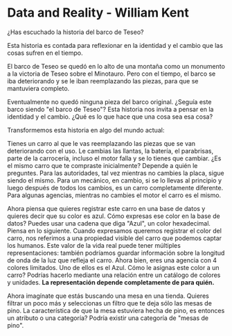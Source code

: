 # Data and Reality - William Kent

¿Has escuchado la historia del barco de Teseo?

Esta historia es contada para reflexionar en la identidad y el cambio que las cosas sufren en el tiempo.

El barco de Teseo se quedó en lo alto de una montaña como un monumento a la victoria de Teseo sobre el Minotauro. Pero con el tiempo, el barco se iba deteriorando y se le iban reemplazando las piezas, para que se mantuviera completo.

Eventualmente no quedó ninguna pieza del barco original. ¿Seguía este barco siendo "el barco de Teseo"? Esta historia nos invita a pensar en la identidad y el cambio. ¿Qué es lo que hace que una cosa sea esa cosa?

Transformemos esta historia en algo del mundo actual:

Tienes un carro al que le vas reemplazando las piezas que se van deteriorando con el uso. Le cambias las llantas, la batería, el parabrisas, parte de la carrocería, incluso el motor falla y se lo tienes que cambiar. ¿Es el mismo carro que te compraste inicialmente? Depende a quién le preguntes. Para las autoridades, tal vez mientras no cambies la placa, sigue siendo el mismo. Para un mecánico, en cambio, si se lo llevas al principio y luego después de todos los cambios, es un carro completamente diferente. Para algunas agencias, mientras no cambies el motor el carro es el mismo.

Ahora piensa que quieres registrar este carro en una base de datos y quieres decir que su color es azul. Cómo expresas ese color en la base de datos? Puedes usar una cadena que diga "Azul", un color hexadecimal. Piensa en lo siguiente. Cuando expresamos queremos registrar el color del carro, nos referimos a una propiedad visible del carro que podemos captar los humanos. Este valor de la vida real puede tener múltiples representaciones: también podríamos guardar información sobre la longitud de onda de la luz que refleja el carro. Ahora bien, eres una agencia con 4 colores limitados. Uno de ellos es el Azul. Cómo le asignas este color a un carro? Podrías hacerlo mediante una relación entre un catálogo de colores y unidades. **La representación depende completamente de para quién.**

Ahora imagínate que estás buscando una mesa en una tienda. Quieres filtrar un poco más y seleccionas un filtro que te deja sólo las mesas de pino. La característica de que la mesa estuviera hecha de pino, es entonces un atributo o una categoría? Podría existir una categoría de "mesas de pino".
